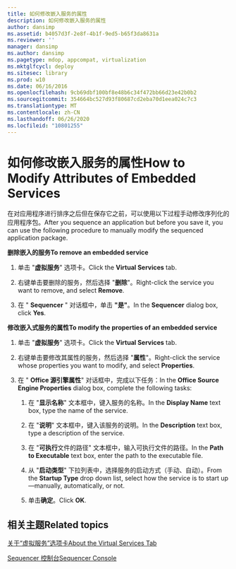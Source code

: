 ```yaml
---
title: 如何修改嵌入服务的属性
description: 如何修改嵌入服务的属性
author: dansimp
ms.assetid: b4057d3f-2e8f-4b1f-9ed5-b65f3da8631a
ms.reviewer: ''
manager: dansimp
ms.author: dansimp
ms.pagetype: mdop, appcompat, virtualization
ms.mktglfcycl: deploy
ms.sitesec: library
ms.prod: w10
ms.date: 06/16/2016
ms.openlocfilehash: 9cb69dbf100bf8e48b6c34f472bb66d23e42b0b2
ms.sourcegitcommit: 354664bc527d93f80687cd2eba70d1eea024c7c3
ms.translationtype: MT
ms.contentlocale: zh-CN
ms.lasthandoff: 06/26/2020
ms.locfileid: "10801255"
---
```

# <span data-ttu-id="6dae3-103">如何修改嵌入服务的属性</span><span class="sxs-lookup"><span data-stu-id="6dae3-103">How to Modify Attributes of Embedded Services</span></span>


<span data-ttu-id="6dae3-104">在对应用程序进行排序之后但在保存它之前，可以使用以下过程手动修改序列化的应用程序包。</span><span class="sxs-lookup"><span data-stu-id="6dae3-104">After you sequence an application but before you save it, you can use the following procedure to manually modify the sequenced application package.</span></span>

**<span data-ttu-id="6dae3-105">删除嵌入的服务</span><span class="sxs-lookup"><span data-stu-id="6dae3-105">To remove an embedded service</span></span>**

1.  <span data-ttu-id="6dae3-106">单击 "**虚拟服务**" 选项卡。</span><span class="sxs-lookup"><span data-stu-id="6dae3-106">Click the **Virtual Services** tab.</span></span>

2.  <span data-ttu-id="6dae3-107">右键单击要删除的服务，然后选择 "**删除**"。</span><span class="sxs-lookup"><span data-stu-id="6dae3-107">Right-click the service you want to remove, and select **Remove**.</span></span>

3.  <span data-ttu-id="6dae3-108">在 " **Sequencer** " 对话框中，单击 **"是"**。</span><span class="sxs-lookup"><span data-stu-id="6dae3-108">In the **Sequencer** dialog box, click **Yes**.</span></span>

**<span data-ttu-id="6dae3-109">修改嵌入式服务的属性</span><span class="sxs-lookup"><span data-stu-id="6dae3-109">To modify the properties of an embedded service</span></span>**

1.  <span data-ttu-id="6dae3-110">单击 "**虚拟服务**" 选项卡。</span><span class="sxs-lookup"><span data-stu-id="6dae3-110">Click the **Virtual Services** tab.</span></span>

2.  <span data-ttu-id="6dae3-111">右键单击要修改其属性的服务，然后选择 "**属性**"。</span><span class="sxs-lookup"><span data-stu-id="6dae3-111">Right-click the service whose properties you want to modify, and select **Properties**.</span></span>

3.  <span data-ttu-id="6dae3-112">在 " **Office 源引擎属性**" 对话框中，完成以下任务：</span><span class="sxs-lookup"><span data-stu-id="6dae3-112">In the **Office Source Engine Properties** dialog box, complete the following tasks:</span></span>

    1.  <span data-ttu-id="6dae3-113">在 "**显示名称**" 文本框中，键入服务的名称。</span><span class="sxs-lookup"><span data-stu-id="6dae3-113">In the **Display Name** text box, type the name of the service.</span></span>

    2.  <span data-ttu-id="6dae3-114">在 "**说明**" 文本框中，键入该服务的说明。</span><span class="sxs-lookup"><span data-stu-id="6dae3-114">In the **Description** text box, type a description of the service.</span></span>

    3.  <span data-ttu-id="6dae3-115">在 "**可执行**文件的路径" 文本框中，输入可执行文件的路径。</span><span class="sxs-lookup"><span data-stu-id="6dae3-115">In the **Path to Executable** text box, enter the path to the executable file.</span></span>

    4.  <span data-ttu-id="6dae3-116">从 "**启动类型**" 下拉列表中，选择服务的启动方式（手动、自动）。</span><span class="sxs-lookup"><span data-stu-id="6dae3-116">From the **Startup Type** drop down list, select how the service is to start up—manually, automatically, or not.</span></span>

    5.  <span data-ttu-id="6dae3-117">单击**确定**。</span><span class="sxs-lookup"><span data-stu-id="6dae3-117">Click **OK**.</span></span>

## <span data-ttu-id="6dae3-118">相关主题</span><span class="sxs-lookup"><span data-stu-id="6dae3-118">Related topics</span></span>


[<span data-ttu-id="6dae3-119">关于“虚拟服务”选项卡</span><span class="sxs-lookup"><span data-stu-id="6dae3-119">About the Virtual Services Tab</span></span>](about-the-virtual-services-tab.md)

[<span data-ttu-id="6dae3-120">Sequencer 控制台</span><span class="sxs-lookup"><span data-stu-id="6dae3-120">Sequencer Console</span></span>](sequencer-console.md)

 

 





